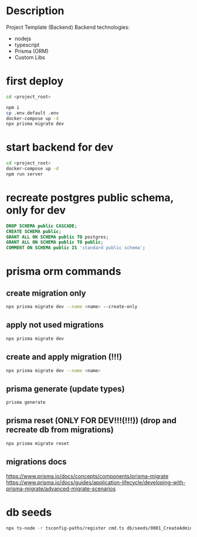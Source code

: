 # Description
Project Template (Backend)
Backend technologies:
+ nodejs
+ typescript
+ Prisma (ORM)
+ Custom Libs

# first deploy
```sh
cd <project_root>

npm i
cp .env.default .env
docker-compose up -d
npx prisma migrate dev
```

# start backend for dev
```sh
cd <project_root>
docker-compose up -d
npm run server
```

# recreate postgres public schema, only for dev
```sql
DROP SCHEMA public CASCADE;
CREATE SCHEMA public;
GRANT ALL ON SCHEMA public TO postgres;
GRANT ALL ON SCHEMA public TO public;
COMMENT ON SCHEMA public IS 'standard public schema';
```

# prisma orm commands
## create migration only
```sh
npx prisma migrate dev --name <name> --create-only
```
## apply not used migrations
```sh
npx prisma migrate dev
```
## create and apply migration (!!!)
```sh
npx prisma migrate dev --name <name>
```
## prisma generate (update types)
```sh
prisma generate
```
## prisma reset (ONLY FOR DEV!!!(!!!)) (drop and recreate db from migrations)
```sh
npx prisma migrate reset
```
## migrations docs
https://www.prisma.io/docs/concepts/components/prisma-migrate
https://www.prisma.io/docs/guides/application-lifecycle/developing-with-prisma-migrate/advanced-migrate-scenarios

# db seeds
```sh
npx ts-node -r tsconfig-paths/register cmd.ts db/seeds/0001_CreateAdmin.ts
```
